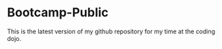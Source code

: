 # Bootcamp-Public

This is the latest version of my github repository for my time at the coding dojo.